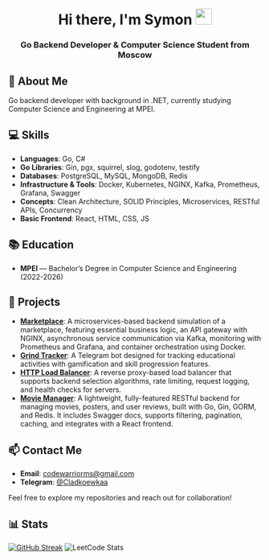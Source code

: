 <h1 align="center">Hi there, I'm Symon
<img src="https://github.com/blackcater/blackcater/raw/main/images/Hi.gif" height="32"/></h1>
<h3 align="center">Go Backend Developer & Computer Science Student from Moscow</h3>

## 🚀 About Me

Go backend developer with background in .NET, currently studying Computer Science and Engineering at MPEI.

## 💻 Skills

- **Languages**: Go, C#
- **Go Libraries**: Gin, pgx, squirrel, slog, godotenv, testify
- **Databases**: PostgreSQL, MySQL, MongoDB, Redis
- **Infrastructure & Tools**: Docker, Kubernetes, NGINX, Kafka, Prometheus, Grafana, Swagger
- **Concepts**: Clean Architecture, SOLID Principles, Microservices, RESTful APIs, Concurrency
- **Basic Frontend**: React, HTML, CSS, JS 

## 📚 Education

- **MPEI** — Bachelor’s Degree in Computer Science and Engineering (2022-2026)

## 📂 Projects 
- **[Marketplace](https://github.com/Cladkoewka/marketplace-project)**: A microservices-based backend simulation of a marketplace, featuring essential business logic, an API gateway with NGINX, asynchronous service communication via Kafka, monitoring with Prometheus and Grafana, and container orchestration using Docker.
- **[Grind Tracker](https://github.com/Cladkoewka/grind-tracker)**: A Telegram bot designed for tracking educational activities with gamification and skill progression features.
- **[HTTP Load Balancer](https://github.com/Cladkoewka/http-load-balancer)**: A reverse proxy-based load balancer that supports backend selection algorithms, rate limiting, request logging, and health checks for servers.
- **[Movie Manager](https://github.com/Cladkoewka/movie-manager)**: A lightweight, fully-featured RESTful backend for managing movies, posters, and user reviews, built with Go, Gin, GORM, and Redis. It includes Swagger docs, supports filtering, pagination, caching, and integrates with a React frontend.
  
## 📫 Contact Me

- **Email**: [codewarriorms@gmail.com](mailto:codewarriorms@gmail.com)
- **Telegram**: [@Cladkoewkaa](https://t.me/Cladkoewkaa)

Feel free to explore my repositories and reach out for collaboration!

## 📊 Stats

[![GitHub Streak](https://github-readme-streak-stats.herokuapp.com/?user=Cladkoewka&theme=dark&background=11111)](https://git.io/streak-stats)
![LeetCode Stats](https://leetcard.jacoblin.cool/CLadkoewka?theme=dark&font=Roboto)



